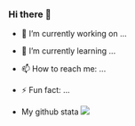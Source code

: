 ### Hi there 👋






- 🔭 I’m currently working on ...
- 🌱 I’m currently learning ...
- 📫 How to reach me: ...
- ⚡ Fun fact: ...

- My github stata
[![](https://github-readme-stats.vercel.app/api?username=khalatevarun)](https://github.com/khalatevarun/github-readme-stats)


